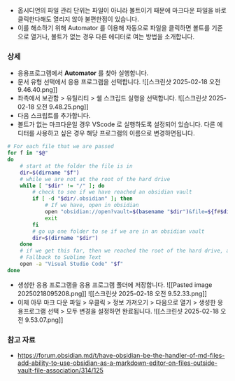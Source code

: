 
- 옵시디언의 파일 관리 단위는 파일이 아니라 볼트이기 때문에 마크다운 파일을 바로 클릭한다해도 열리지 않아 불편한점이 있습니다.
- 이를 해소하기 위해 Automator 를 이용해 자동으로 파일을 클릭하면 볼트를 기준으로 열거나, 볼트가 없는 경우 다른 에디터로 여는 방법을 소개합니다.

### 상세
-  응용프로그램에서 **Automator** 를 찾아 실행합니다.
-  문서 유형 선택에서 응용 프로그램을 선택합니다.
![[스크린샷 2025-02-18 오전 9.46.40.png]]
-  좌측에서 보관함 > 유틸리티 > 쉘 스크립드 실행을 선택합니다.
![[스크린샷 2025-02-18 오전 9.48.25.png]]
- 다음 스크립트를 추가합니다.
- 볼트가 없는 마크다운일 경우 VScode 로 실행하도록 설정되어 있습니다. 다른 에디터를 사용하고 싶은 경우 해당 프로그램의 이름으로 변경하면됩니다.
```bash
# For each file that we are passed
for f in "$@"
do
    # start at the folder the file is in
    dir=$(dirname "$f")
    # while we are not at the root of the hard drive
    while [ "$dir" != "/" ]; do
        # check to see if we have reached an obsidian vault
        if [ -d "$dir/.obsidian" ]; then
            # If we have, open in obsidian
            open "obsidian://open?vault=$(basename "$dir")&file=${f#$dir/}"
            exit
        fi
        # go up one folder to se if we are in an obsidian vault
        dir=$(dirname "$dir")
    done
    # if we get this far, then we reached the root of the hard drive, and did not find an obsidian vault
    # Fallback to Sublime Text
    open -a "Visual Studio Code" "$f"
done
```
- 생성한 응용 프로그램을 응용 프로그램 폴더에 저장합니다.
![[Pasted image 20250218095208.png]]
![[스크린샷 2025-02-18 오전 9.52.33.png]]
- 이제 아무 마크 다운 파일 > 우클릭 > 정보 가져오기 > 다음으로 열기 > 생성한 응용프로그램 선택 > 모두 변경을 설정하면 완료됩니다.
![[스크린샷 2025-02-18 오전 9.53.07.png]]
### 참고 자료
- https://forum.obsidian.md/t/have-obsidian-be-the-handler-of-md-files-add-ability-to-use-obsidian-as-a-markdown-editor-on-files-outside-vault-file-association/314/125